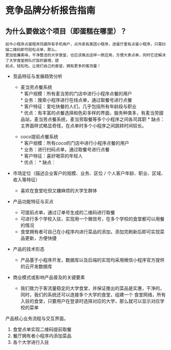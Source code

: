 # 竞争品牌分析报告指南


    

## 为什么要做这个项目（即蛋糕在哪里）？
    如今小程序点餐程序风靡所有手机用户，点外卖有美团小程序，进餐厅里有点餐小程序，只需扫描二维码即可轻松点单，那么，
    更加低廉美味，干净整洁的大学食堂，也应该推出这样一款应用，方便大家点单，同时它还解决了大学食堂排队打饭的窘境，提
    前点，轻松吃。让我们自己的食堂，拥有更多的客流量！
   
* 竞品特征与发展趋势分析
    
     
     * 麦当劳点餐系统  
      * 客户规模：所有麦当劳的门店中进行小程序点餐的用户  
      * 业务：搜索小程序进行在线点单，通过取餐号进行点餐  
      * 客户特征：爱吃快餐的人们，几乎包括所有年龄段与职业  
      * 优点：有丰富的点餐选择和色彩多样的界面，服务种类多，有麦当劳甜品站，麦当劳点餐系统，麦当劳取餐等多个小程序之间各司其职
      * 缺点：主界面样式略显奇怪，在点单时多个小程序之间跳转时间较长。
      
     * coco提前点餐系统  
      * 客户规模：所有coco的门店中进行小程序点餐的用户  
      * 业务：进行扫码点单，通过取餐号进行点餐  
      * 客户特征：喜好喝茶的年轻人  
      * 优点：
      * 缺点：
* 市场定位（描述企业客户的规模、业务、区位 / 个人客户年龄、职业、区域、收入等特征） 
   * 喜欢在食堂吃但又嫌麻烦的大学生群体
* 产品功能特征与买点
   * 可提前点单，通过订单号生成的二维码进行取餐
   * 可进行多个学校入驻，实现用一个微信号，在多个学校的食堂都可以用餐的情况
   * 食堂拥有者可自己在小程序内进行菜品的添加，添加完刷新后即可实现菜品更新，方便快捷
* 产品的技术形态
   * 产品基于小程序开发，数据库以及后端的实现均采用微信小程序官方提供的云开发数据库
* 商业模式或影响产品普及的关键要素
   * 我们致力于客流量稳定的大学食堂，并保证推出的菜品是实惠，干净的，同时，我们的系统还可以连接多个大学的食堂，组建一个
     食堂网络，所有入驻的食堂，只要用户在登录时选择对应的大学，那么就可以显示对应学校的菜单

产品核心业务流程与交互界面。
1. 食堂点单实现二维码提前取餐
![]()
2. 餐厅拥有者小程序内添加菜品
![]()
3. 各个大学进行入驻


